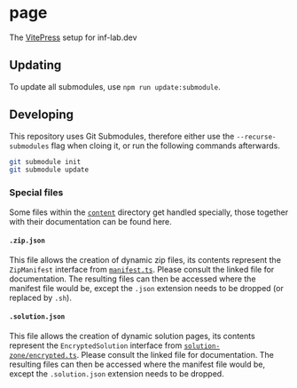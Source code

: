 # page

The [VitePress](https://vitepress.dev/) setup for inf-lab.dev

## Updating

To update all submodules, use `npm run update:submodule`.

## Developing

This repository uses Git Submodules, therefore either use the `--recurse-submodules` flag when cloing it, or run the following commands afterwards.

```bash
git submodule init
git submodule update
```

### Special files

Some files within the [`content`](./content/) directory get handled specially, those together with their documentation can be found here.

#### `.zip.json`

This file allows the creation of dynamic zip files, its contents represent the `ZipManifest` interface from [`manifest.ts`](./.vitepress/plugin/zip/manifest.ts#L36).
Please consult the linked file for documentation. The resulting files can then be accessed where the manifest file would be, except the `.json` extension needs to be dropped (or replaced by `.sh`).

#### `.solution.json`

This file allows the creation of dynamic solution pages, its contents represent the `EncryptedSolution` interface from [`solution-zone/encrypted.ts`](https://github.com/inf-lab-dev/solution-zone/blob/main/src/solution/types/encrypted.ts#L6).
Please consult the linked file for documentation. The resulting files can then be accessed where the manifest file would be, except the `.solution.json` extension needs to be dropped.
